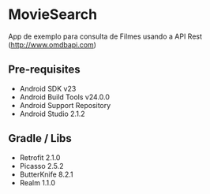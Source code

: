 # MovieSearch

App de exemplo para consulta de Filmes usando a API Rest 
(http://www.omdbapi.com)

Pre-requisites
--------------

- Android SDK v23
- Android Build Tools v24.0.0
- Android Support Repository
- Android Studio 2.1.2

Gradle / Libs
--------------

- Retrofit 2.1.0
- Picasso 2.5.2
- ButterKnife 8.2.1
- Realm 1.1.0




